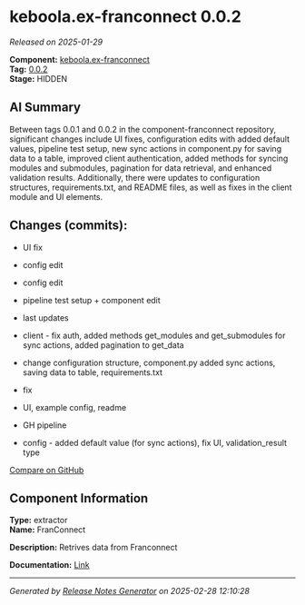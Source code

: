 # keboola.ex-franconnect 0.0.2

_Released on 2025-01-29_

**Component:** [keboola.ex-franconnect](https://github.com/keboola/component-franconnect)  
**Tag:** [0.0.2](https://github.com/keboola/component-franconnect/releases/tag/0.0.2)  
**Stage:** HIDDEN  


## AI Summary
Between tags 0.0.1 and 0.0.2 in the component-franconnect repository, significant changes include UI fixes, configuration edits with added default values, pipeline test setup, new sync actions in component.py for saving data to a table, improved client authentication, added methods for syncing modules and submodules, pagination for data retrieval, and enhanced validation results. Additionally, there were updates to configuration structures, requirements.txt, and README files, as well as fixes in the client module and UI elements.



## Changes (commits):


- UI fix 
  



- config edit 
  



- config edit 
  



- pipeline test setup + component edit 
  



- last updates 
  



- client - fix auth, added methods get_modules and get_submodules for sync actions, added pagination to get_data 
  



- change configuration structure, component.py added sync actions, saving data to table, requirements.txt 
  



- fix 
  



- UI, example config, readme 
  



- GH pipeline 
  



- config - added default value (for sync actions), fix UI, validation_result type 
  



[Compare on GitHub](https://github.com/component-franconnect/compare/0.0.1...0.0.2)



## Component Information
**Type:** extractor  
**Name:** FranConnect  

**Description:** Retrives data from Franconnect  


**Documentation:** [Link](https://github.com/keboola/component-franconnect/blob/master/README.md)  



---
_Generated by [Release Notes Generator](https://github.com/keboola/release-notes-generator) on 2025-02-28 12:10:28_ 